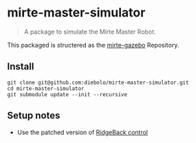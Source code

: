 # mirte-master-simulator
> A package to simulate the Mirte Master Robot.

This packaged is structered as the [mirte-gazebo](https://github.com/ArendJan/mirte-gazebo/tree/rsp) Repository.

## Install
```
git clone git@github.com:diebolo/mirte-master-simulator.git
cd mirte-master-simulator
git submodule update --init --recursive
```

## Setup notes
 - Use the patched version of [RidgeBack control](https://github.com/ArendJan/ridgeback/tree/melodic-devel)